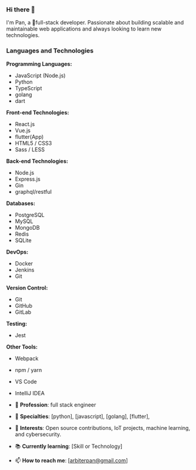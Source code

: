 ### Hi there 👋

I'm Pan, a 🚀full-stack developer. Passionate about building scalable and maintainable web applications and always looking to learn new technologies.


### Languages and Technologies

**Programming Languages:**
- JavaScript (Node.js)
- Python 
- TypeScript
- golang
- dart

**Front-end Technologies:**
- React.js
- Vue.js
- flutter(App)
- HTML5 / CSS3
- Sass / LESS

**Back-end Technologies:**
- Node.js
- Express.js
- Gin
- graphql/restful

**Databases:**
- PostgreSQL
- MySQL
- MongoDB
- Redis
- SQLite

**DevOps:**
- Docker
- Jenkins
- Git

**Version Control:**
- Git
- GitHub
- GitLab

**Testing:**
- Jest

**Other Tools:**
- Webpack
- npm / yarn
- VS Code
- IntelliJ IDEA

- 💼 **Profession**: full stack engineer
- 🌟 **Specialties**: [python], [javascript], [golang], [flutter],
- 🌱 **Interests**: Open source contributions, IoT projects, machine learning, and cybersecurity.
- 📚 **Currently learning**: [Skill or Technology]
- 📫 **How to reach me**: [arbiterpan@gmail.com]
